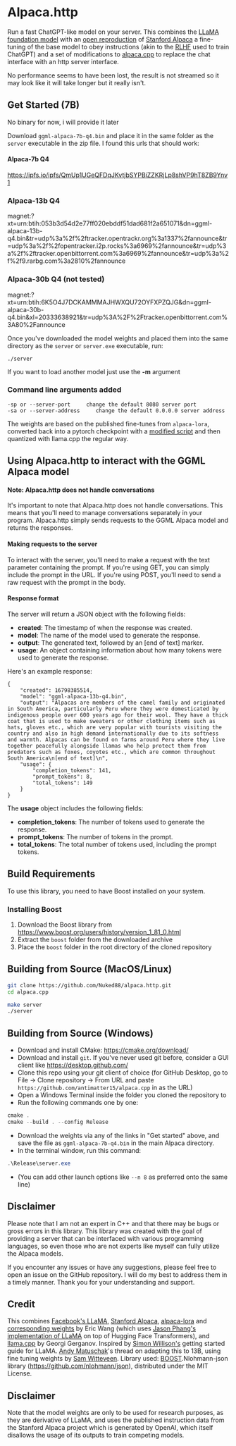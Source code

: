 # Alpaca.http

Run a fast ChatGPT-like model on your server. 
This combines the [LLaMA foundation model](https://github.com/facebookresearch/llama) with an [open reproduction](https://github.com/tloen/alpaca-lora) of [Stanford Alpaca](https://github.com/tatsu-lab/stanford_alpaca) a fine-tuning of the base model to obey instructions (akin to the [RLHF](https://huggingface.co/blog/rlhf) used to train ChatGPT) and a set of modifications to [alpaca.cpp]( https://github.com/antimatter15/alpaca.cpp) to replace the chat interface with an http server interface.

No performance seems to have been lost, the result is not streamed so it may look like it will take longer but it really isn't.

## Get Started (7B)


No binary for now, i will provide it later

Download `ggml-alpaca-7b-q4.bin` and place it in the same folder as the `server` executable in the zip file. I found this urls that should work: 

#### Alpaca-7b Q4
https://ipfs.io/ipfs/QmUp1UGeQFDqJKvtjbSYPBiZZKRjLp8shVP9hT8ZB9Ynv1

### Alpaca-13b Q4
magnet:?xt=urn:btih:053b3d54d2e77ff020ebddf51dad681f2a651071&dn=ggml-alpaca-13b-q4.bin&tr=udp%3a%2f%2ftracker.opentrackr.org%3a1337%2fannounce&tr=udp%3a%2f%2fopentracker.i2p.rocks%3a6969%2fannounce&tr=udp%3a%2f%2ftracker.openbittorrent.com%3a6969%2fannounce&tr=udp%3a%2f%2f9.rarbg.com%3a2810%2fannounce

### Alpaca-30b Q4 (not tested)
magnet:?xt=urn:btih:6K5O4J7DCKAMMMAJHWXQU72OYFXPZQJG&dn=ggml-alpaca-30b-q4.bin&xl=20333638921&tr=udp%3A%2F%2Ftracker.openbittorrent.com%3A80%2Fannounce


Once you've downloaded the model weights and placed them into the same directory as the `server` or `server.exe` executable, run:

```
./server
```

If you want to load another model just use the **-m** argument

### Command line arguments added
```
-sp or --server-port     change the default 8080 server port
-sa or --server-address     change the default 0.0.0.0 server address
```


The weights are based on the published fine-tunes from `alpaca-lora`, converted back into a pytorch checkpoint with a [modified script](https://github.com/tloen/alpaca-lora/pull/19) and then quantized with llama.cpp the regular way. 

## Using Alpaca.http to interact with the GGML Alpaca model

#### Note: Alpaca.http does not handle conversations
It's important to note that Alpaca.http does not handle conversations. This means that you'll need to manage conversations separately in your program. Alpaca.http simply sends requests to the GGML Alpaca model and returns the responses.

#### Making requests to the server
To interact with the server, you'll need to make a request with the text parameter containing the prompt. If you're using GET, you can simply include the prompt in the URL. If you're using POST, you'll need to send a raw request with the prompt in the body.

#### Response format
The server will return a JSON object with the following fields:

* **created**: The timestamp of when the response was created.
* **model**: The name of the model used to generate the response.
* **output**: The generated text, followed by an [end of text] marker.
* **usage**: An object containing information about how many tokens were used to generate the response.


Here's an example response:

```
{
    "created": 16798385514,
    "model": "ggml-alpaca-13b-q4.bin",
    "output": "Alpacas are members of the camel family and originated in South America, particularly Peru where they were domesticated by indigenous people over 600 years ago for their wool. They have a thick coat that is used to make sweaters or other clothing items such as hats, gloves etc., which are very popular with tourists visiting the country and also in high demand internationally due to its softness and warmth. Alpacas can be found on farms around Peru where they live together peacefully alongside llamas who help protect them from predators such as foxes, coyotes etc., which are common throughout South America\n[end of text]\n",
    "usage": {
        "completion_tokens": 141,
        "prompt_tokens": 8,
        "total_tokens": 149
    }
}
```

The **usage** object includes the following fields:

* **completion_tokens**: The number of tokens used to generate the response.
* **prompt_tokens**: The number of tokens in the prompt.
* **total_tokens**: The total number of tokens used, including the prompt tokens.





## Build Requirements

To use this library, you need to have Boost installed on your system.

### Installing Boost

1. Download the Boost library from https://www.boost.org/users/history/version_1_81_0.html
2. Extract the `boost` folder from the downloaded archive
3. Place the `boost` folder in the root directory of the cloned repository

## Building from Source (MacOS/Linux)


```sh
git clone https://github.com/Nuked88/alpaca.http.git
cd alpaca.cpp

make server
./server
```


## Building from Source (Windows)

- Download and install CMake: <https://cmake.org/download/>
- Download and install `git`. If you've never used git before, consider a GUI client like <https://desktop.github.com/>
- Clone this repo using your git client of choice (for GitHub Desktop, go to File -> Clone repository -> From URL and paste `https://github.com/antimatter15/alpaca.cpp` in as the URL)
- Open a Windows Terminal inside the folder you cloned the repository to
- Run the following commands one by one:

```ps1
cmake .
cmake --build . --config Release
```

- Download the weights via any of the links in "Get started" above, and save the file as `ggml-alpaca-7b-q4.bin` in the main Alpaca directory.
- In the terminal window, run this command:
```ps1
.\Release\server.exe
```
- (You can add other launch options like `--n 8` as preferred onto the same line)


## Disclaimer

Please note that I am not an expert in C++ and that there may be bugs or gross errors in this library. This library was created with the goal of providing a server that can be interfaced with various programming languages, so even those who are not experts like myself can fully utilize the Alpaca models.

If you encounter any issues or have any suggestions, please feel free to open an issue on the GitHub repository. I will do my best to address them in a timely manner. Thank you for your understanding and support.

## Credit

This combines [Facebook's LLaMA](https://github.com/facebookresearch/llama), [Stanford Alpaca](https://crfm.stanford.edu/2023/03/13/alpaca.html), [alpaca-lora](https://github.com/tloen/alpaca-lora) and [corresponding weights](https://huggingface.co/tloen/alpaca-lora-7b/tree/main) by Eric Wang (which uses [Jason Phang's implementation of LLaMA](https://github.com/huggingface/transformers/pull/21955) on top of Hugging Face Transformers), and [llama.cpp](https://github.com/ggerganov/llama.cpp) by Georgi Gerganov. Inspired by [Simon Willison's](https://til.simonwillison.net/llms/llama-7b-m2) getting started guide for LLaMA. [Andy Matuschak](https://twitter.com/andy_matuschak/status/1636769182066053120)'s thread on adapting this to 13B, using fine tuning weights by [Sam Witteveen](https://huggingface.co/samwit/alpaca13B-lora). 
Library used: [BOOST](https://www.boost.org/).Nlohmann-json library (https://github.com/nlohmann/json), distributed under the MIT License.


## Disclaimer

Note that the model weights are only to be used for research purposes, as they are derivative of LLaMA, and uses the published instruction data from the Stanford Alpaca project which is generated by OpenAI, which itself disallows the usage of its outputs to train competing models. 



